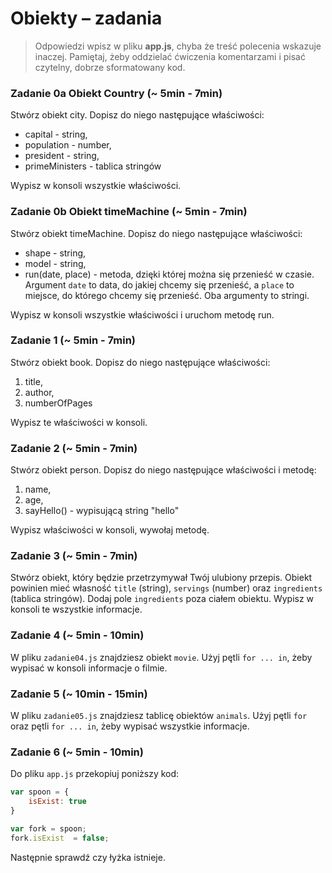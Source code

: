  # Obiekty &ndash; zadania

> Odpowiedzi wpisz w pliku **app.js**, chyba że treść polecenia wskazuje inaczej.
Pamiętaj, żeby oddzielać ćwiczenia komentarzami i pisać czytelny, dobrze sformatowany kod.

### Zadanie 0a Obiekt Country (~ 5min - 7min)

Stwórz obiekt city. Dopisz do niego następujące właściwości:

* capital - string, 
* population - number,
* president - string,
* primeMinisters - tablica stringów

Wypisz w konsoli wszystkie właściwości.

### Zadanie 0b Obiekt timeMachine (~ 5min - 7min)

Stwórz obiekt timeMachine. Dopisz do niego następujące właściwości:

* shape - string, 
* model - string,
* run(date, place) - metoda, dzięki której można się przenieść w czasie. Argument ```date``` to data, do jakiej chcemy się przenieść, a ```place``` to miejsce, do którego chcemy się przenieść. Oba argumenty to stringi. 

Wypisz w konsoli wszystkie właściwości i uruchom metodę run.

### Zadanie 1 (~ 5min - 7min)

Stwórz obiekt book. Dopisz do niego następujące właściwości:

1. title,
2. author,
3. numberOfPages

Wypisz te właściwości w konsoli.


### Zadanie 2 (~ 5min - 7min)

Stwórz obiekt person. Dopisz do niego następujące właściwości i metodę:

1. name,
2. age,
3. sayHello() - wypisującą string "hello"

Wypisz właściwości w konsoli, wywołaj metodę.


### Zadanie 3 (~ 5min - 7min)

Stwórz obiekt, który będzie przetrzymywał Twój ulubiony przepis. Obiekt powinien mieć własność ```title``` (string), ```servings``` (number) oraz ```ingredients``` (tablica stringów). Dodaj pole ```ingredients``` poza ciałem obiektu. Wypisz w konsoli te wszystkie informacje.

### Zadanie 4 (~ 5min - 10min)

W pliku ```zadanie04.js``` znajdziesz obiekt ```movie```. Użyj pętli ```for ... in```, żeby wypisać w konsoli informacje o filmie.


### Zadanie 5 (~ 10min - 15min)

W pliku ```zadanie05.js``` znajdziesz tablicę obiektów ```animals```. Użyj pętli ```for``` oraz pętli ```for ... in```, żeby wypisać wszystkie informacje.

### Zadanie 6 (~ 5min - 10min)

Do pliku ```app.js``` przekopiuj poniższy kod:

```JavaScript
var spoon = {
    isExist: true
}

var fork = spoon;
fork.isExist  = false;

```
Następnie sprawdź czy łyżka istnieje. 